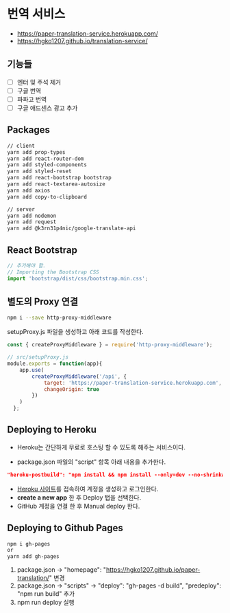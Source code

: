 # 번역 서비스

- https://paper-translation-service.herokuapp.com/
- https://hgko1207.github.io/translation-service/

## 기능들

- [ ] 엔터 및 주석 제거
- [ ] 구글 번역
- [ ] 파파고 번역
- [ ] 구글 애드센스 광고 추가

## Packages

```bash
// client
yarn add prop-types
yarn add react-router-dom
yarn add styled-components
yarn add styled-reset
yarn add react-bootstrap bootstrap
yarn add react-textarea-autosize
yarn add axios
yarn add copy-to-clipboard

// server
yarn add nodemon
yarn add request
yarn add @k3rn31p4nic/google-translate-api
```

## React Bootstrap

```js
// 추가해야 함.
// Importing the Bootstrap CSS
import 'bootstrap/dist/css/bootstrap.min.css';
```

## 별도의 Proxy 연결

```bash
npm i --save http-proxy-middleware
```

setupProxy.js 파일을 생성하고 아래 코드를 작성한다.

```js
const { createProxyMiddleware } = require('http-proxy-middleware');

// src/setupProxy.js
module.exports = function(app){
    app.use(
        createProxyMiddleware('/api', {
            target: 'https://paper-translation-service.herokuapp.com',
            changeOrigin: true
        })
    )
  };
```

## Deploying to Heroku

- Heroku는 간단하게 무료로 호스팅 할 수 있도록 해주는 서비스이다.

- package.json 파일의 "script" 항목 아래 내용을 추가한다.

```json
"heroku-postbuild": "npm install && npm install --only=dev --no-shrinkwrap && npm run build"
```

- [Heroku 사이트](https://dashboard.heroku.com/)를 접속하여 계정을 생성하고 로그인한다.
- **create a new app** 한 후 Deploy 탭을 선택한다.
- GitHub 계정을 연결 한 후 Manual deploy 한다.

## Deploying to Github Pages

```bash
npm i gh-pages
or
yarn add gh-pages
```

1. package.json -> "homepage": "https://hgko1207.github.io/paper-translation/" 변경
2. package.json -> "scripts" -> "deploy": "gh-pages -d build", "predeploy": "npm run build" 추가
3. npm run deploy 실행
